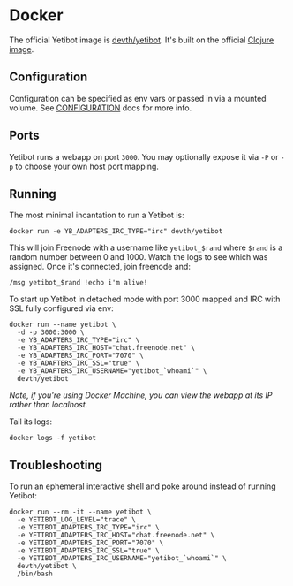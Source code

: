 # Docker

The official Yetibot image is
[devth/yetibot](https://hub.docker.com/r/devth/yetibot/). It's built on the
official [Clojure image](https://hub.docker.com/_/clojure/).

## Configuration

Configuration can be specified as env vars or passed in via a mounted volume.
See
[CONFIGURATION](https://github.com/devth/yetibot.core/blob/flat-config/doc/CONFIGURATION.md)
docs for more info.

## Ports

Yetibot runs a webapp on port `3000`. You may optionally expose it via `-P` or
`-p` to choose your own host port mapping.

## Running

The most minimal incantation to run a Yetibot is:

```
docker run -e YB_ADAPTERS_IRC_TYPE="irc" devth/yetibot
```

This will join Freenode with a username like `yetibot_$rand` where `$rand` is a
random number between 0 and 1000. Watch the logs to see which was assigned. Once
it's connected, join freenode and:

```
/msg yetibot_$rand !echo i'm alive!
```

To start up Yetibot in detached mode with port 3000 mapped and IRC with SSL
fully configured via env:

```
docker run --name yetibot \
  -d -p 3000:3000 \
  -e YB_ADAPTERS_IRC_TYPE="irc" \
  -e YB_ADAPTERS_IRC_HOST="chat.freenode.net" \
  -e YB_ADAPTERS_IRC_PORT="7070" \
  -e YB_ADAPTERS_IRC_SSL="true" \
  -e YB_ADAPTERS_IRC_USERNAME="yetibot_`whoami`" \
  devth/yetibot
```

<em>Note, if you're using Docker Machine, you can view the webapp at its IP
rather than localhost.</em>

Tail its logs:

```
docker logs -f yetibot
```

## Troubleshooting

To run an ephemeral interactive shell and poke around instead of running Yetibot:

```
docker run --rm -it --name yetibot \
  -e YETIBOT_LOG_LEVEL="trace" \
  -e YETIBOT_ADAPTERS_IRC_TYPE="irc" \
  -e YETIBOT_ADAPTERS_IRC_HOST="chat.freenode.net" \
  -e YETIBOT_ADAPTERS_IRC_PORT="7070" \
  -e YETIBOT_ADAPTERS_IRC_SSL="true" \
  -e YETIBOT_ADAPTERS_IRC_USERNAME="yetibot_`whoami`" \
  devth/yetibot \
  /bin/bash
```

